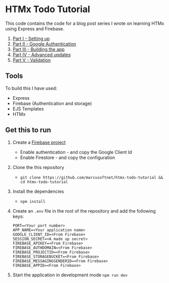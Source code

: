# HTMx Todo Tutorial

This code contains the code for a blog post series I wrote on learning HTMx using Express and Firebase.

1. [Part I - Setting up](https://www.marcusoft.net/2025/01/htmx-todo-tutorial.html)
1. [Part II - Google Authentication](https://www.marcusoft.net/2025/01/htmx-todo-tutorial-II.html)
1. [Part III - Building the app](https://www.marcusoft.net/2025/01/htmx-todo-tutorial-III.html)
1. [Part IV - Advanced updates](https://www.marcusoft.net/2025/01/htmx-todo-tutorial-IV.html)
1. [Part V - Validation](https://www.marcusoft.net/2025/01/htmx-todo-tutorial-V.html)

## Tools

To build this I have used:

* Express
* Firebase (Authentication and storage)
* EJS Templates
* HTMx

## Get this to run

1. Create a [Firebase project](https://console.firebase.google.com/)
    * Enable authentication - and copy the Google Client Id
    * Enable Firestore - and copy the configuration
1. Clone the this repository
    * `git clone https://github.com/marcusoftnet/htmx-todo-tutorial && cd htmx-todo-tutorial`
1. Install the dependencies
    * `npm install`
1. Create an `.env` file in the root of the repository and add the following keys:

    ```text
    PORT=<Your port number>
    APP_NAME=<Your application name>
    GOOGLE_CLIENT_ID=<From Firebase>
    SESSION_SECRET=<A made up secret>
    FIREBASE_APIKEY=<From Firebase>
    FIREBASE_AUTHDOMAIN=<From Firebase>
    FIREBASE_PROJECTID=<From Firebase>
    FIREBASE_STORAGEBUCKET=<From Firebase>
    FIREBASE_MESSAGINGSENDERID=<From Firebase>
    FIREBASE_APPID=<From Firebase>
    ```

1. Start the application in development mode `npm run dev`
